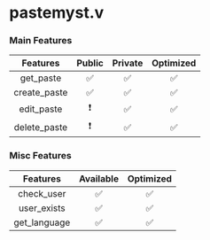 # pastemyst.v

### Main Features
|Features|Public|Private|Optimized|
| :----: | :----:| :----:| :----:|
|get_paste|✅|✅|✅|
|create_paste|✅|✅|✅|
|edit_paste|❗|✅|✅|
|delete_paste|❗|✅|✅|

### Misc Features
| Features|Available|Optimized|
|:---:|:---:|:---:|
|check_user|✅|✅|
|user_exists|✅|✅|
|get_language|✅|✅|